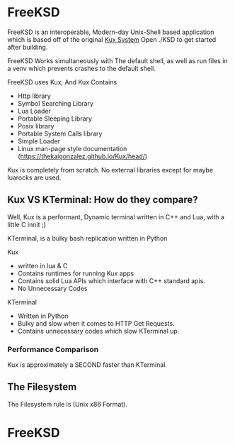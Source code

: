 # FreeKSD
FreeKSD is an interoperable, Modern-day Unix-Shell based application which is based off of the original [Kux System]()
Open ./KSD to get started after building.

FreeKSD Works simultaneously with The default shell, as
well as run files in a venv which prevents crashes to the default shell.



FreeKSD uses Kux, And Kux Contains

- Http library
- Symbol Searching Library
- Lua Loader
- Portable Sleeping Library
- Posix library
- Portable System Calls library
- Simple Loader
- Linux man-page style documentation (https://thekaigonzalez.github.io/Kux/head/)

Kux is completely from scratch. No external libraries except for maybe luarocks are used.

## Kux VS KTerminal: How do they compare?

Well, Kux is a performant, Dynamic terminal written in C++ and Lua, with a little C innit ;)

KTerminal, is a bulky bash replication written in Python

Kux

- written in lua & C
- Contains runtimes for running Kux apps
- Contains solid Lua APIs which interface with C++ standard apis.
- No Unnecessary Codes

KTerminal

- Written in Python
- Bulky and slow when it comes to HTTP Get Requests.
- Contains unnecessary codes which slow KTerminal up.

### Performance Comparison

Kux is approximately a SECOND faster than KTerminal.

## The Filesystem
The Filesystem rule is (Unix x86 Format).

# FreeKSD

